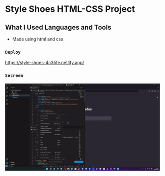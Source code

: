 # Style Shoes HTML-CSS Project

## What I Used Languages and Tools

- Made using html and css

### `Deploy`

https://style-shoes-4c35fe.netlify.app/

### `Secreen`

![](screen.gif)
